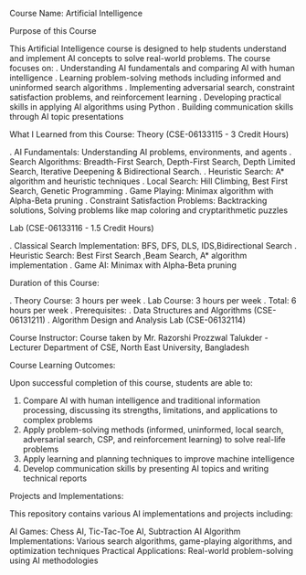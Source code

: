Course Name: Artificial Intelligence

Purpose of this Course

This Artificial Intelligence course is designed to help students understand and implement AI concepts to solve real-world problems. The course focuses on:
. Understanding AI fundamentals and comparing AI with human intelligence
. Learning problem-solving methods including informed and uninformed search algorithms
. Implementing adversarial search, constraint satisfaction problems, and reinforcement learning
. Developing practical skills in applying AI algorithms using Python
. Building communication skills through AI topic presentations

What I Learned from this Course:
Theory (CSE-06133115 - 3 Credit Hours)

. AI Fundamentals: Understanding AI problems, environments, and agents
. Search Algorithms: Breadth-First Search, Depth-First Search, Depth Limited Search, Iterative Deepening & Bidirectional Search.
. Heuristic Search: A* algorithm and heuristic techniques
. Local Search: Hill Climbing, Best First Search, Genetic Programming
. Game Playing: Minimax algorithm with Alpha-Beta pruning
. Constraint Satisfaction Problems: Backtracking solutions, Solving problems like map coloring and cryptarithmetic puzzles

Lab (CSE-06133116 - 1.5 Credit Hours)

. Classical Search Implementation: BFS, DFS, DLS, IDS,Bidirectional Search
. Heuristic Search: Best First Search ,Beam Search, A* algorithm implementation
. Game AI: Minimax with Alpha-Beta pruning

Duration of this Course:

. Theory Course: 3 hours per week
. Lab Course: 3 hours per week
. Total: 6 hours per week
. Prerequisites:
    . Data Structures and Algorithms (CSE-06131211)
    . Algorithm Design and Analysis Lab (CSE-06132114)
    
Course Instructor:
Course taken by Mr. Razorshi Prozzwal Talukder - Lecturer Department of CSE, North East University, Bangladesh

Course Learning Outcomes:

Upon successful completion of this course, students are able to:

1. Compare AI with human intelligence and traditional information processing, discussing its strengths, limitations, and applications to complex problems
2. Apply problem-solving methods (informed, uninformed, local search, adversarial search, CSP, and reinforcement learning) to solve real-life problems
3. Apply learning and planning techniques to improve machine intelligence
4. Develop communication skills by presenting AI topics and writing technical reports
   
Projects and Implementations:

This repository contains various AI implementations and projects including:

AI Games: Chess AI, Tic-Tac-Toe AI, Subtraction AI
Algorithm Implementations: Various search algorithms, game-playing algorithms, and optimization techniques
Practical Applications: Real-world problem-solving using AI methodologies
